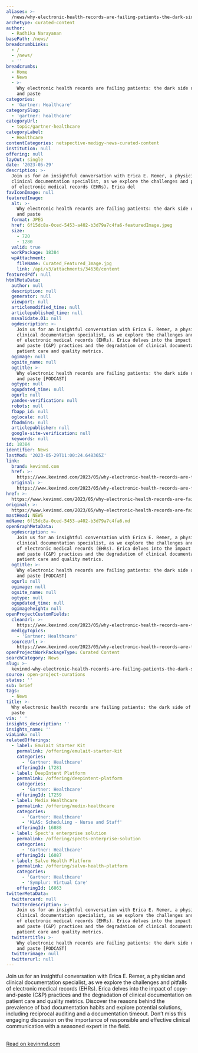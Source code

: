 ```yaml
---
aliases: >-
  /news/why-electronic-health-records-are-failing-patients-the-dark-side-of-copy-and-paste
archetype: curated-content
author:
  - Radhika Narayanan
basePath: /news/
breadcrumbLinks:
  - /
  - /news/
  - ''
breadcrumbs:
  - Home
  - News
  - >-
    Why electronic health records are failing patients: the dark side of copy
    and paste
categories:
  - 'Gartner: Healthcare'
categorySlug:
  - 'gartner: healthcare'
categoryUrl:
  - topic/gartner-healthcare
categoryLabel:
  - Healthcare
contentCategories: netspective-medigy-news-curated-content
institution: null
offering: null
layOut: single
date: '2023-05-29'
description: >-
  Join us for an insightful conversation with Erica E. Remer, a physician and
  clinical documentation specialist, as we explore the challenges and pitfalls
  of electronic medical records (EHRs). Erica del
favIconImage: null
featuredImage:
  alt: >-
    Why electronic health records are failing patients: the dark side of copy
    and paste
  format: JPEG
  href: 6f15dc8a-0ced-5453-a402-b3d79a7c4fa6-featuredImage.jpeg
  size:
    - 720
    - 1280
  valid: true
  workPackage: 18384
  wpAttachment:
    fileName: Curated_Featured_Image.jpg
    link: /api/v3/attachments/34630/content
featuredPdf: null
htmlMetaData:
  author: null
  description: null
  generator: null
  viewport: null
  articlemodified_time: null
  articlepublished_time: null
  msvalidate.01: null
  ogdescription: >-
    Join us for an insightful conversation with Erica E. Remer, a physician and
    clinical documentation specialist, as we explore the challenges and pitfalls
    of electronic medical records (EHRs). Erica delves into the impact of copy
    and paste (C&P) practices and the degradation of clinical documentation on
    patient care and quality metrics.
  ogimage: null
  ogsite_name: null
  ogtitle: >-
    Why electronic health records are failing patients: the dark side of copy
    and paste [PODCAST]
  ogtype: null
  ogupdated_time: null
  ogurl: null
  yandex-verification: null
  robots: null
  fbapp_id: null
  oglocale: null
  fbadmins: null
  articlepublisher: null
  google-site-verification: null
  keywords: null
id: 18384
identifier: News
lastMod: '2023-05-29T11:00:24.648365Z'
link:
  brand: kevinmd.com
  href: >-
    https://www.kevinmd.com/2023/05/why-electronic-health-records-are-failing-patients-the-dark-side-of-copy-and-paste-podcast.html
  original: >-
    https://www.kevinmd.com/2023/05/why-electronic-health-records-are-failing-patients-the-dark-side-of-copy-and-paste-podcast.html
href: >-
  https://www.kevinmd.com/2023/05/why-electronic-health-records-are-failing-patients-the-dark-side-of-copy-and-paste-podcast.html
original: >-
  https://www.kevinmd.com/2023/05/why-electronic-health-records-are-failing-patients-the-dark-side-of-copy-and-paste-podcast.html
mastHead: NEWS
mdName: 6f15dc8a-0ced-5453-a402-b3d79a7c4fa6.md
openGraphMetaData:
  ogdescription: >-
    Join us for an insightful conversation with Erica E. Remer, a physician and
    clinical documentation specialist, as we explore the challenges and pitfalls
    of electronic medical records (EHRs). Erica delves into the impact of copy
    and paste (C&P) practices and the degradation of clinical documentation on
    patient care and quality metrics.
  ogtitle: >-
    Why electronic health records are failing patients: the dark side of copy
    and paste [PODCAST]
  ogurl: null
  ogimage: null
  ogsite_name: null
  ogtype: null
  ogupdated_time: null
  ogimageheight: null
openProjectCustomFields:
  cleanUrl: >-
    https://www.kevinmd.com/2023/05/why-electronic-health-records-are-failing-patients-the-dark-side-of-copy-and-paste-podcast.html
  medigyTopics:
    - 'Gartner: Healthcare'
  sourceUrl: >-
    https://www.kevinmd.com/2023/05/why-electronic-health-records-are-failing-patients-the-dark-side-of-copy-and-paste-podcast.html
openProjectWorkPackageType: Curated Content
searchCategory: News
slug: >-
  kevinmd-why-electronic-health-records-are-failing-patients-the-dark-side-of-copy-and-paste
source: open-project-curations
status: ''
sub: brief
tags:
  - News
title: >-
  Why electronic health records are failing patients: the dark side of copy and
  paste
via: ' '
insights_description: ''
insights_name: ''
viaLink: null
relatedOfferings:
  - label: Emulait Starter Kit
    permalink: /offering/emulait-starter-kit
    categories:
      - 'Gartner: Healthcare'
    offeringId: 17281
  - label: DeepIntent Platform
    permalink: /offering/deepintent-platform
    categories:
      - 'Gartner: Healthcare'
    offeringId: 17259
  - label: Medix Healthcare
    permalink: /offering/medix-healthcare
    categories:
      - 'Gartner: Healthcare'
      - 'KLAS: Scheduling - Nurse and Staff'
    offeringId: 16888
  - label: Spect's enterprise solution
    permalink: /offering/spects-enterprise-solution
    categories:
      - 'Gartner: Healthcare'
    offeringId: 16087
  - label: Salvo Health Platform
    permalink: /offering/salvo-health-platform
    categories:
      - 'Gartner: Healthcare'
      - 'Symplur: Virtual Care'
    offeringId: 16063
twitterMetaData:
  twittercard: null
  twitterdescription: >-
    Join us for an insightful conversation with Erica E. Remer, a physician and
    clinical documentation specialist, as we explore the challenges and pitfalls
    of electronic medical records (EHRs). Erica delves into the impact of copy
    and paste (C&P) practices and the degradation of clinical documentation on
    patient care and quality metrics.
  twittertitle: >-
    Why electronic health records are failing patients: the dark side of copy
    and paste [PODCAST]
  twitterimage: null
  twitterurl: null
---
```

<p>Join us for an insightful conversation with Erica E. Remer, a physician and clinical documentation specialist, as we explore the challenges and pitfalls of electronic medical records (EHRs). Erica delves into the impact of copy-and-paste (C&amp;P) practices and the degradation of clinical documentation on patient care and quality metrics. Discover the reasons behind the prevalence of bad documentation habits and explore potential solutions, including reciprocal auditing and a documentation timeout. Don’t miss this engaging discussion on the importance of responsible and effective clinical communication with a seasoned expert in the field.</p><p><br><a href="https://www.kevinmd.com/2023/05/why-electronic-health-records-are-failing-patients-the-dark-side-of-copy-and-paste-podcast.html">Read on kevinmd.com</a></p>